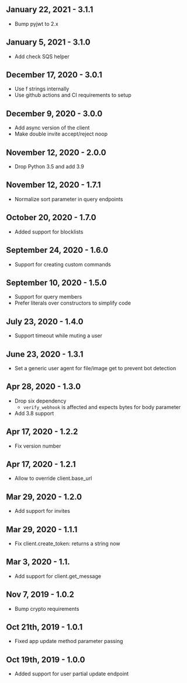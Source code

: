 ## January 22, 2021 - 3.1.1
- Bump pyjwt to 2.x

## January 5, 2021 - 3.1.0
- Add check SQS helper

## December 17, 2020 - 3.0.1
- Use f strings internally
- Use github actions and CI requirements to setup

## December 9, 2020 - 3.0.0
- Add async version of the client
- Make double invite accept/reject noop

## November 12, 2020 - 2.0.0
- Drop Python 3.5 and add 3.9

## November 12, 2020 - 1.7.1
- Normalize sort parameter in query endpoints

## October 20, 2020 - 1.7.0
- Added support for blocklists

## September 24, 2020 - 1.6.0
- Support for creating custom commands

## September 10, 2020 - 1.5.0
- Support for query members
- Prefer literals over constructors to simplify code

## July 23, 2020 - 1.4.0
- Support timeout while muting a user

## June 23, 2020 - 1.3.1
- Set a generic user agent for file/image get to prevent bot detection

## Apr 28, 2020 - 1.3.0
- Drop six dependency
  - `verify_webhook` is affected and expects bytes for body parameter
- Add 3.8 support

## Apr 17, 2020 - 1.2.2
- Fix version number

## Apr 17, 2020 - 1.2.1
- Allow to override client.base_url

## Mar 29, 2020 - 1.2.0
- Add support for invites

## Mar 29, 2020 - 1.1.1
- Fix client.create_token: returns a string now

## Mar 3, 2020 - 1.1.
- Add support for client.get_message

## Nov 7, 2019 - 1.0.2
- Bump crypto requirements

## Oct 21th, 2019 - 1.0.1
- Fixed app update method parameter passing

## Oct 19th, 2019 - 1.0.0

- Added support for user partial update endpoint
